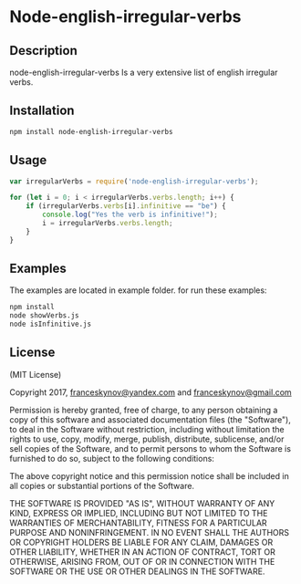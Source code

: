 Node-english-irregular-verbs
=========================

## Description

node-english-irregular-verbs Is a very extensive list of english irregular verbs.

## Installation

```bash
npm install node-english-irregular-verbs
```

## Usage

```js
var irregularVerbs = require('node-english-irregular-verbs');

for (let i = 0; i < irregularVerbs.verbs.length; i++) {
    if (irregularVerbs.verbs[i].infinitive == "be") {
        console.log("Yes the verb is infinitive!");
        i = irregularVerbs.verbs.length;
    }
}
```
## Examples 

The examples are located in example folder.
for run these examples:

```bash
npm install
node showVerbs.js
node isInfinitive.js
```

## License

(MIT License)

Copyright 2017,  <franceskynov@yandex.com> and <franceskynov@gmail.com>

Permission is hereby granted, free of charge, to any person obtaining a copy
of this software and associated documentation files (the "Software"), to deal
in the Software without restriction, including without limitation the rights
to use, copy, modify, merge, publish, distribute, sublicense, and/or sell
copies of the Software, and to permit persons to whom the Software is
furnished to do so, subject to the following conditions:

The above copyright notice and this permission notice shall be included in all
copies or substantial portions of the Software.

THE SOFTWARE IS PROVIDED "AS IS", WITHOUT WARRANTY OF ANY KIND, EXPRESS OR
IMPLIED, INCLUDING BUT NOT LIMITED TO THE WARRANTIES OF MERCHANTABILITY,
FITNESS FOR A PARTICULAR PURPOSE AND NONINFRINGEMENT. IN NO EVENT SHALL THE
AUTHORS OR COPYRIGHT HOLDERS BE LIABLE FOR ANY CLAIM, DAMAGES OR OTHER
LIABILITY, WHETHER IN AN ACTION OF CONTRACT, TORT OR OTHERWISE, ARISING FROM,
OUT OF OR IN CONNECTION WITH THE SOFTWARE OR THE USE OR OTHER DEALINGS IN THE
SOFTWARE.